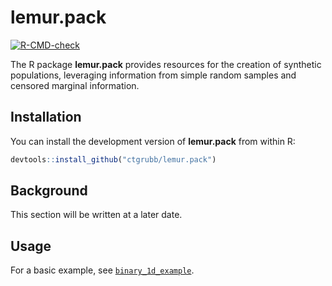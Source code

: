 # lemur.pack

[![R-CMD-check](https://github.com/ctgrubb/lemur.pack/workflows/R-CMD-check/badge.svg)](https://github.com/ctgrubb/lemur.pack/actions)

The R package **lemur.pack** provides resources for the creation of synthetic populations, leveraging information from 
simple random samples and censored marginal information.

## Installation

You can install the development version of **lemur.pack** from within R:

```r
devtools::install_github("ctgrubb/lemur.pack")
```

## Background

This section will be written at a later date.

## Usage

For a basic example, see [`binary_1d_example`](https://ctgrubb.github.io/lemur.pack/articles/binary_1d_example.html).
